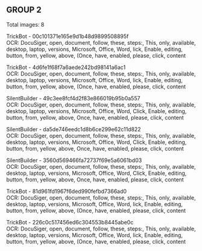 ## GROUP 2
Total images: 8  

TrickBot - 00c101371e165e9d1b48d9899508895f  
OCR: DocuSiger, open, document, follow, these, steps:, This, only, available, desktop, laptop, versions, Microsoft, Office, Word, lick, Enable, editing, button, from, yellow, above, (Once, have, enabled, please, click, content  

TrickBot - 4d6fe1f68f7a6aede242bd98141a6ac1  
OCR: DocuSiger, open, document, follow, these, steps:, This, only, available, desktop, laptop, versions, Microsoft, Office, Word, lick, Enable, editing, button, from, yellow, above, (Once, have, enabled, please, click, content  

SilentBuilder - 49c3ee8fcf4d2f83e866019b95b0a557  
OCR: DocuSiger, open, document, follow, these, steps:, This, only, available, desktop, laptop, versions, Microsoft, Office, Word, Click, Enable, editing, button, from, yellow, above, Once, have, enabled, please, click, content  

SilentBuilder - da5de746eedc1d8b6ce299e62c11d822  
OCR: DocuSiger, open, document, follow, these, steps:, This, only, available, desktop, laptop, versions, Microsoft, Office, Word, Click, Enable, editing, button, from, yellow, above, Once, have, enabled, please, click, content  

SilentBuilder - 3560d569466fa72737f69e5a6061bd03  
OCR: DocuSiger, open, document, follow, these, steps:, This, only, available, desktop, laptop, versions, Microsoft, Office, Word, Click, Enable, editing, button, from, yellow, above, Once, have, enabled, please, click, content  

TrickBot - 81d961fd1967f6ded990fefbd7366ad0  
OCR: DocuSiger, open, document, follow, these, steps:, This, only, available, desktop, laptop, versions, Microsoft, Office, Word, lick, Enable, editing, button, from, yellow, above, (Once, have, enabled, please, click, content  

TrickBot - 226c0c517456ed6c304553b8445abe0c  
OCR: DocuSiger, open, document, follow, these, steps:, This, only, available, desktop, laptop, versions, Microsoft, Office, Word, lick, Enable, editing, button, from, yellow, above, (Once, have, enabled, please, click, content  

